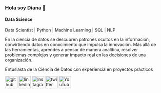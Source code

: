 ### Hola soy Diana 👋
#### Data Science


Data Scientist | Python | Machine Learning | SQL | NLP

En la ciencia de datos se descubren patrones ocultos en la información, convirtiendo datos en conocimiento que impulsa la innovación. Más allá de las herramientas, aprendes a pensar de manera analítica, resolver problemas complejos y generar impacto real en las decisiones de una organización.

Entusiasta de la Ciencia de Datos con experiencia en proyectos prácticos 

  

[<img src='https://cdn.jsdelivr.net/npm/simple-icons@3.0.1/icons/github.svg' alt='github' height='40'>](https://github.com/dpandrader)  [<img src='https://cdn.jsdelivr.net/npm/simple-icons@3.0.1/icons/linkedin.svg' alt='linkedin' height='40'>](https://www.linkedin.com/in/diana-andrade-72a957211/)  [<img src='https://cdn.jsdelivr.net/npm/simple-icons@3.0.1/icons/instagram.svg' alt='instagram' height='40'>](https://www.instagram.com/andradedianap/)  [<img src='https://cdn.jsdelivr.net/npm/simple-icons@3.0.1/icons/twitter.svg' alt='twitter' height='40'>](https://twitter.com/dpandrader)  [<img src='https://cdn.jsdelivr.net/npm/simple-icons@3.0.1/icons/youtube.svg' alt='YouTube' height='40'>](https://www.youtube.com/channel/UCdi7E6vTupHG0zH27DOD5Sg)  



